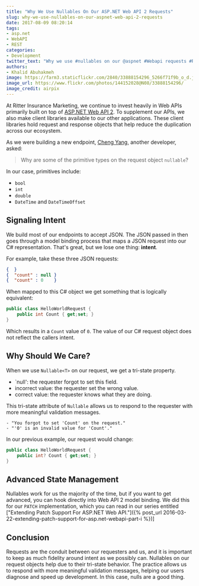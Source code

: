 ```yaml
---
title: "Why We Use Nullables On Our ASP.NET Web API 2 Requests"
slug: why-we-use-nullables-on-our-aspnet-web-api-2-requests
date: 2017-08-09 08:20:14
tags:
- asp.net
- WebAPI
- REST
categories:
- Development
twitter_text: "Why we use #nullables on our @aspnet #Webapi requests #REST"
authors: 
- Khalid Abuhakmeh
image: https://farm3.staticflickr.com/2840/33888154296_5266f71f9b_o_d.jpg
image_url: https://www.flickr.com/photos/144152028@N08/33888154296/
image_credit: airpix
---
```


At Ritter Insurance Marketing, we continue to invest heavily in Web APIs primarily built on top of [ASP.NET Web API 2](https://www.asp.net/web-api). To supplement our APIs, we also make client libraries available to our other applications. These client libraries hold request and response objects that help reduce the duplication across our ecosystem.

As we were building a new endpoint, [Cheng Yang](https://twitter.com/YangCzy50), another developer, asked:

> Why are some of the primitive types on the request object `nullable`?

In our case, primitives include:

- `bool`
- `int`
- `double`
- `DateTime` and `DateTimeOffset`

## Signaling Intent

We build most of our endpoints to accept JSON. The JSON passed in then goes through a model binding process that maps a JSON request into our C# representation. That's great, but we lose one thing: **intent**.

For example, take these three JSON requests:

```json
{  }
{  "count" : null }
{  "count" : 0    }
```

When mapped to this C# object we get something that is logically equivalent:

```csharp
public class HelloWorldRequest {
    public int Count { get;set; }
}
```

Which results in a `Count` value of `0`. The value of our C# request object does not reflect the callers intent. 

## Why Should We Care?

When we use `Nullable<T>` on our request, we get a tri-state property.

- `null': the requester forgot to set this field.
- incorrect value:  the requester set the wrong value.
- correct value: the requester knows what they are doing.

This tri-state attribute of `Nullable` allows us to respond to the requester with more meaningful validation messages.

```
- "You forgot to set 'Count' on the request."
- "'0' is an invalid value for 'Count'."
```

In our previous example, our request would change:

```csharp
public class HelloWorldRequest {
    public int? Count { get;set; }
}
```

## Advanced State Management

Nullables work for us the majority of the time, but if you want to get advanced, you can hook directly into Web API 2 model binding. We did this for our `PATCH` implementation, which you can read in our series entitled ["Extending Patch Support For ASP.NET Web API."]({% post_url 2016-03-22-extending-patch-support-for-asp.net-webapi-part-i %})]

## Conclusion

Requests are the conduit between our requesters and us, and it is important to keep as much fidelity around intent as we possibly can. Nullables on our request objects help due to their tri-state behavior. The practice allows us to respond with more meaningful validation messages, helping our users diagnose and speed up development. In this case, nulls are a good thing.